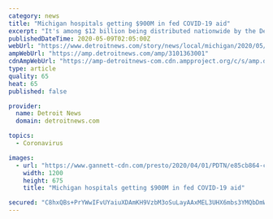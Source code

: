 ```yaml
---
category: news
title: "Michigan hospitals getting $900M in fed COVID-19 aid"
excerpt: "It's among $12 billion being distributed nationwide by the Department of Health and Human Services in areas where the COVID-19 outbreak is significant"
publishedDateTime: 2020-05-09T02:05:00Z
webUrl: "https://www.detroitnews.com/story/news/local/michigan/2020/05/08/michigan-hospitals-getting-900-million-federal-covid-19-aid/3101363001/"
ampWebUrl: "https://amp.detroitnews.com/amp/3101363001"
cdnAmpWebUrl: "https://amp-detroitnews-com.cdn.ampproject.org/c/s/amp.detroitnews.com/amp/3101363001"
type: article
quality: 65
heat: 65
published: false

provider:
  name: Detroit News
  domain: detroitnews.com

topics:
  - Coronavirus

images:
  - url: "https://www.gannett-cdn.com/presto/2020/04/01/PDTN/e85cb864-c479-443e-a86e-ea0d5f380ebe-2020-0331-me-henry-ford-hospital024.jpg?auto=webp&crop=3399,1912,x0,y173&format=pjpg&width=1200"
    width: 1200
    height: 675
    title: "Michigan hospitals getting $900M in fed COVID-19 aid"

secured: "C8hxQBs+PrYWwIFvUYaiuXDAmKH9VzbM3oSuLayAAxMEL3UHX6mbs3YMQbDmWMXa9lvWrrp4AZnz06Awx/iZ5j8kM63ycMR1p8272t+de/bONy80yQswcbPJJy1gCc6UWVa3lwNh53LjWqyZ30yMnKD06+BMOPazejomyxSsR5i/vwidWpA9Lzox7kxYgrRL37iazn5jPQIkl1VHg72wYO159O8gWIhBtYfBQFYfxWPWoe4aL+zgRbjnxuBoMOgdw7Iw0sFI+bGqH+aTd3UE7QiYjuurciBzRJaqJtD5UDqjvxQWuCOutXAimcl6pBOY+4JIUoGcxgeOQn+QorlKvyZhDtmtuJsLirgUxoQ11Tf+NKf4Sv3u/D0XK9Syi2618aX+uaoo2UOijE8am4QOK0DpQLUB1ZItU7sS6m5aJ0r2uemM615llYbDCs+fL7GvP0cKC9Q8msv4U1BlMLUfB73hyWen0lvZ4GMeGd0nteg=;LV5xb3uePuiS8r9cYP94NA=="
---
```


